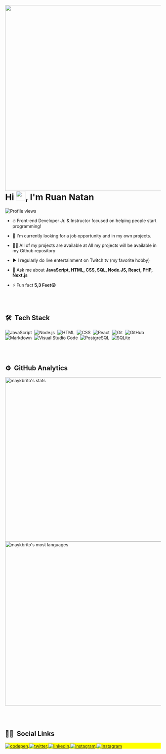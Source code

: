 
<img align="right" height="600em" src="https://raw.githubusercontent.com/gist/VeGzx/f89b98349d978f2b6cfff606d5bc1231/raw/8885bf8ff55e7f59caa9d3b22f74912d3162ec91/githubcard.svg"/>
<h1 align="left">Hi <img src="https://raw.githubusercontent.com/kaueMarques/kaueMarques/master/hi.gif" width="30px">, I'm Ruan Natan</h1>
<p align="left"> <img src="https://komarev.com/ghpvc/?username=maykbrito&color=yellow" alt="Profile views" /> </p>

- 🔥 Front-end Developer Jr. & Instructor focused on helping people start programming!

- 🔭 I'm currently looking for a job opportunity and in my own projects.

- 👨‍💻 All of my projects are available at All my projects will be available in my Github repository

- ▶️ I regularly do live entertainment on Twitch.tv (my favorite hobby)

- 💬 Ask me about **JavaScript, HTML, CSS, SQL, Node.JS, React, PHP, Next.js**

- ⚡ Fun fact **5,3 Feet😜**

<br><br>

## 🛠 &nbsp;Tech Stack

![JavaScript](https://img.shields.io/badge/-JavaScript-05122A?style=flat&logo=javascript)&nbsp;
![Node.js](https://img.shields.io/badge/-Node.js-05122A?style=flat&logo=node.js)&nbsp;
![HTML](https://img.shields.io/badge/-HTML-05122A?style=flat&logo=HTML5)&nbsp;
![CSS](https://img.shields.io/badge/-CSS-05122A?style=flat&logo=CSS3&logoColor=1572B6)&nbsp;
![React](https://img.shields.io/badge/-React-05122A?style=flat&logo=react)&nbsp;
![Git](https://img.shields.io/badge/-Git-05122A?style=flat&logo=git)&nbsp;
![GitHub](https://img.shields.io/badge/-GitHub-05122A?style=flat&logo=github)&nbsp;
![Markdown](https://img.shields.io/badge/-Markdown-05122A?style=flat&logo=markdown)&nbsp;
![Visual Studio Code](https://img.shields.io/badge/-Visual%20Studio%20Code-05122A?style=flat&logo=visual-studio-code&logoColor=007ACC)&nbsp;
![PostgreSQL](https://img.shields.io/badge/-PostgreSQL-05122A?style=flat&logo=postgresql)&nbsp;
![SQLite](https://img.shields.io/badge/-SQLite-05122A?style=flat&logo=sqlite)&nbsp;

<br><br>

## ⚙️ &nbsp;GitHub Analytics

<p align="left">
<img width="530em" src="https://github-readme-stats.vercel.app/api?username=VeGzx&show_icons=true&theme=vision-friendly-dark" alt="maykbrito's stats"/>
<img width="530em" src="https://github-readme-stats.vercel.app/api/top-langs/?username=VeGzx&layout=compact&theme=vision-friendly-dark" alt="maykbrito's most languages"/>
</p>

<br><br>

## 👩🏻 &nbsp;Social Links

<p align="left" style="background:yellow">
<a href="https://codepen.io/vegzx" target="_blank">
  <img align="center" src="https://img.shields.io/badge/-VeGzx-05122A?style=flat&logo=codepen" alt="codepen"/>
</a>
<a href="https://twitter.com/vegzx" target="_blank">
  <img align="center" src="https://img.shields.io/badge/-VeGzx-05122A?style=flat&logo=twitter" alt="twitter"/>  
</a>
<a href="https://www.linkedin.com/in/ruan-natan-f-silva-570033222/" target="_blank">
  <img align="center" src="https://img.shields.io/badge/-VeGzx-05122A?style=flat&logo=linkedin" alt="linkedin"/>
</a>
<a href="https://www.instagram.com/ruan.natan/" target="_blank">
 <img align="center" src="https://img.shields.io/badge/-VeGzx-05122A?style=flat&logo=instagram" alt="instagram"/>
</a>
 <a href="https://www.twitch.tv/vegzx" target="_blank">
 <img align="center" src="https://img.shields.io/badge/-VeGzx-05122A?style=flat&logo=Twitch" alt="instagram"/>
</a>
</p>

